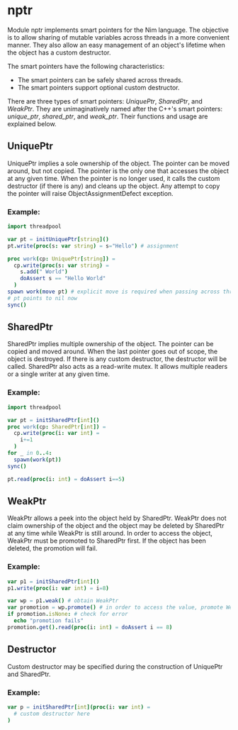 # nptr

Module nptr implements smart pointers for the Nim language. The objective is to
allow sharing of mutable variables across threads in a more convenient manner.
They also allow an easy management of an object's lifetime when the object has a
custom destructor.

The smart pointers have the following characteristics:
  * The smart pointers can be safely shared across threads.
  * The smart pointers support optional custom destructor.

There are three types of smart pointers: _UniquePtr_, _SharedPtr_, and
_WeakPtr_. They are unimaginatively named after the C++'s smart pointers:
_unique_ptr_, _shared_ptr_, and _weak_ptr_. Their functions and usage are
explained below.

## UniquePtr
UniquePtr implies a sole ownership of the object. The pointer can be moved
around, but not copied. The pointer is the only one that accesses the object at
any given time. When the pointer is no longer used, it calls the custom
destructor (if there is any) and cleans up the object. Any attempt to copy the
pointer will raise ObjectAssignmentDefect exception.

### Example:
```Nim
import threadpool

var pt = initUniquePtr[string]()
pt.write(proc(s: var string) = s="Hello") # assignment

proc work(cp: UniquePtr[string]) =
  cp.write(proc(s: var string) =
    s.add(" World")
    doAssert s == "Hello World"
  )
spawn work(move pt) # explicit move is required when passing across threads
# pt points to nil now
sync()
```

## SharedPtr
SharedPtr implies multiple ownership of the object. The pointer can be copied
and moved around. When the last pointer goes out of scope, the object is
destroyed. If there is any custom destructor, the destructor will be called.
SharedPtr also acts as a read-write mutex. It allows multiple readers or a
single writer at any given time.

### Example:
```Nim
import threadpool

var pt = initSharedPtr[int]()
proc work(cp: SharedPtr[int]) =
  cp.write(proc(i: var int) =
    i+=1
  )
for _ in 0..4:
  spawn(work(pt))
sync()

pt.read(proc(i: int) = doAssert i==5)
```

## WeakPtr
WeakPtr allows a peek into the object held by SharedPtr. WeakPtr does not claim
ownership of the object and the object may be deleted by SharedPtr at any time
while WeakPtr is still around. In order to access the object, WeakPtr must be
promoted to SharedPtr first. If the object has been deleted, the promotion will
fail.

### Example:
```Nim
var p1 = initSharedPtr[int]()
p1.write(proc(i: var int) = i=8)

var wp = p1.weak() # obtain WeakPtr
var promotion = wp.promote() # in order to access the value, promote WeakPtr to SharedPtr
if promotion.isNone: # check for error
  echo "promotion fails"
promotion.get().read(proc(i: int) = doAssert i == 8)
```
## Destructor
Custom destructor may be specified during the construction of UniquePtr and
SharedPtr.

### Example:
```Nim
var p = initSharedPtr[int](proc(i: var int) =
  # custom destructor here
)
```

